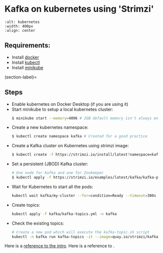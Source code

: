 # Kafka on kubernetes using 'Strimzi'

```{image} images/kafka-kubernetes.png
:alt: kubernetes
:width: 400px
:align: center
```  


## Requirements:
- Install [docker](https://docs.docker.com/engine/install/)
- Install [kubectl](https://kubernetes.io/docs/tasks/tools/)
- Install [minikube](https://minikube.sigs.k8s.io/docs/start/)

(section-label)=
## Steps
- Enable kubernetes on Docker Desktop (if you are using it)
- Start minikube to setup a local kubernetes cluster:
    ```sh
    $ minikube start --memory=4096 # 2GB default memory isn't always enough
    ```
- Create a new kubernetes namespace:
    ```sh
    $ kubectl create namespace kafka # Created for a good practice
    ```
- Create a Kafka cluster on Kubernetes using strimzi image:
    ```sh
    $ kubectl create -f https://strimzi.io/install/latest?namespace=kafka -n kafka
    ```
- Set a persistent (JBOD) Kafka cluster:
    ```sh
    # One node for Kafka and one for Zookeeper  
    $ kubectl apply -f https://strimzi.io/examples/latest/kafka/kafka-persistent-single.yaml -n kafka
    ```
- Wait for Kubernetes to start all the pods:
    ```sh
    kubectl wait kafka/my-cluster --for=condition=Ready --timeout=300s -n kafka
    ```
- Create topics:
    ```sh
    kubectl apply -f kafka/kafka-topics.yml -n kafka
    ```
- Check the existing topics:
    ```sh
    # Create a new pod which will execute the kafka-topic.sh script
    kubectl -n kafka run kafka-topics -it --image=quay.io/strimzi/kafka:0.24.0-kafka-2.8.0 --rm=true --restart=Never -- bin/kafka-topics.sh --list --bootstrap-server my-cluster-kafka-bootstrap:9092
    ```

Here is a [reference to the intro](intro.md). Here is a reference to [](section-label).